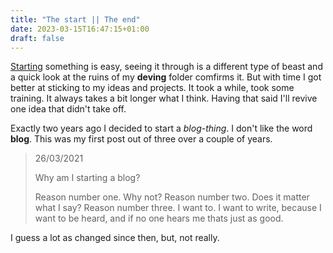 ```yaml
---
title: "The start || The end"
date: 2023-03-15T16:47:15+01:00
draft: false
---
```


[Starting](Starting) something is easy, seeing it through is a different type of beast and a quick look at the ruins of my __deving__ folder comfirms it. But with time I got better at sticking to  my ideas and projects. It took a while, took some training. It always takes a bit longer what I think. Having that said I'll revive one idea that didn't take off.

Exactly two years ago I decided to start a _blog-thing_. I don't like the word __blog__. This was my first post out of three over a couple of years.


> 26/03/2021
>
> Why am I starting a blog?
>
>Reason number one. Why not?
>Reason number two. Does it matter what I say?
>Reason number three. I want to. I want to write, because I want to be heard, and if no one hears me thats just as good.

I guess a lot as changed since then, but, not really.
